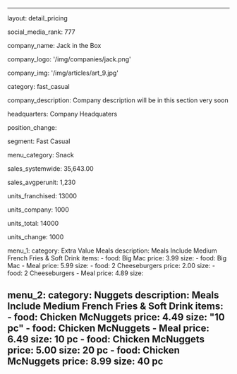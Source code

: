 ---

layout: detail_pricing

social_media_rank: 777

company_name: Jack in the Box

company_logo: '/img/companies/jack.png'

company_img: '/img/articles/art_9.jpg'

category: fast_casual

company_description: Company description will be in this section very soon

headquarters: Company Headquaters

position_change:

segment: Fast Casual

menu_category: Snack

sales_systemwide: 35,643.00

sales_avgperunit: 1,230

units_franchised: 13000

units_company: 1000

units_total: 14000

units_change: 1000

menu_1:
  category: Extra Value Meals
  description: Meals Include Medium French Fries & Soft Drink
  items:
    - food: Big Mac
      price: 3.99
      size:
    - food: Big Mac - Meal
      price: 5.99
      size:
    - food: 2 Cheeseburgers
      price: 2.00
      size:
    - food: 2 Cheeseburgers - Meal
      price: 4.89
      size:

menu_2:
  category: Nuggets
  description: Meals Include Medium French Fries & Soft Drink
  items:
    - food: Chicken McNuggets
      price: 4.49
      size: "10 pc"
    - food: Chicken McNuggets - Meal
      price: 6.49
      size: 10 pc
    - food: Chicken McNuggets 
      price: 5.00
      size: 20 pc
    - food: Chicken McNuggets
      price: 8.99
      size: 40 pc
---